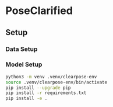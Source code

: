 # PoseClarified



## Setup


### Data Setup


### Model Setup
```bash
python3 -m venv .venv/clearpose-env
source .venv/clearpose-env/bin/activate
pip install --upgrade pip
pip install -r requirements.txt
pip install -e .
```